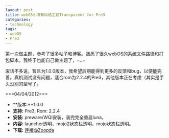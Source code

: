 ```yaml
---
layout: post
title: webOS小清新风格主题Transparent for Pre3
categories:
- technology
tags:
- webOS
- Pre3
---
```


第一次做主题，参考了很多帖子和博客。熟悉了很久webOS的系统文件路径和打包脚本。我终于也能自己做主题了，=..=

废话不多说，暂且为1.0.0版本，我希望后期能得到更多的反馈和bug，以便能完善。真机测试没有问题，适合rom为2.2.4的Pre3，其他版本正在考虑（其实是手头没别的型号了。

===04/04/2012===

* **版本:**1.0.0
* **支持:** Pre3, Rom: 2.2.4
* **安装:** preware/WQI安装，装完完全重启luna。
* **内容:** launcher透明，mojo2状态栏透明，mojo状态栏透明。
* **下载:** [连接@Zoopda](http://bbs.zoopda.com/forum.php?mod=viewthread&tid=141644&page=1#pid2614680)